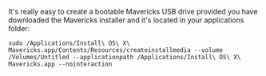 It's really easy to create a bootable Mavericks USB drive provided you have downloaded the Mavericks installer and it's located in your applications folder:

```
sudo /Applications/Install\ OS\ X\ Mavericks.app/Contents/Resources/createinstallmedia --volume /Volumes/Untitled --applicationpath /Applications/Install\ OS\ X\ Mavericks.app --nointeraction
```
